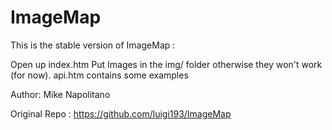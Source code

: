 ImageMap
===========

This is the stable version of ImageMap  : 

Open up index.htm
Put Images in the img/ folder otherwise they won't work (for now).
api.htm contains some examples

Author: Mike Napolitano

Original Repo : https://github.com/luigi193/ImageMap